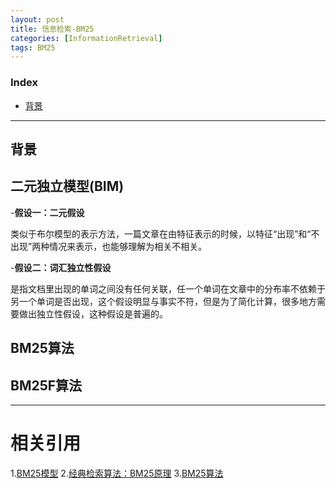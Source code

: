 ```yaml
---
layout: post
title: 信息检索-BM25
categories: [InformationRetrieval]
tags: BM25
---
```


### Index
<!-- TOC -->
- [背景](#背景)
<!-- /TOC -->

---
## 背景

## 二元独立模型(BIM)

-**假设一：二元假设**

类似于布尔模型的表示方法，一篇文章在由特征表示的时候，以特征“出现”和“不出现”两种情况来表示，也能够理解为相关不相关。

-**假设二：词汇独立性假设**

是指文档里出现的单词之间没有任何关联，任一个单词在文章中的分布率不依赖于另一个单词是否出现，这个假设明显与事实不符，但是为了简化计算，很多地方需要做出独立性假设，这种假设是普遍的。

## BM25算法

## BM25F算法


---
# 相关引用
1.[BM25模型](https://zhuanlan.zhihu.com/p/31009310)
2.[经典检索算法：BM25原理](https://www.jianshu.com/p/53e379483f3e)
3.[BM25算法](https://blog.csdn.net/llw01/article/details/25142251)
